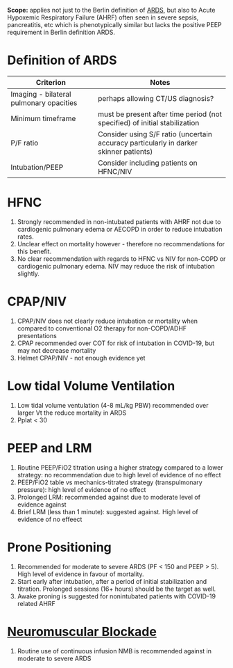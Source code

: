 **Scope:** applies not just to the Berlin definition of [ARDS](Acute%20Respiratory%20Distress%20Syndrome.md), but also to Acute Hypoxemic Respiratory Failure (AHRF) often seen in severe sepsis, pancreatitis, etc which is phenotypically similar but lacks the positive PEEP requirement in Berlin definition ARDS.

# Definition of ARDS
| Criterion                               | Notes                                                                                 |
| --------------------------------------- | ------------------------------------------------------------------------------------- |
| Imaging - bilateral pulmonary opacities | perhaps allowing CT/US diagnosis?                                                     |
| Minimum timeframe                       | must be present after time period (not specified) of initial stabilization            |
| P/F ratio                               | Consider using S/F ratio (uncertain accuracy particularly in darker skinner patients) |
| Intubation/PEEP                         | Consider including patients on HFNC/NIV                                                                                      |

# HFNC
1. Strongly recommended in non-intubated patients with AHRF not due to cardiogenic pulmonary edema or AECOPD in order to reduce intubation rates.
2. Unclear effect on mortality however - therefore no recommendations for this benefit.
3. No clear recommendation with regards to HFNC vs NIV for non-COPD or cardiogenic pulmonary edema. NIV may reduce the risk of intubation slightly.

# CPAP/NIV
1. CPAP/NIV does not clearly reduce intubation or mortality when compared to conventional O2 therapy  for non-COPD/ADHF presentations
2. CPAP recommended over COT for risk of intubation in COVID-19, but may not decrease mortality
3. Helmet CPAP/NIV - not enough evidence yet

# Low tidal Volume Ventilation
1. Low tidal volume ventulation (4-8 mL/kg PBW) recommended over larger Vt the reduce mortality in ARDS
2. Pplat < 30

# PEEP and LRM
1. Routine PEEP/FiO2 titration using a higher strategy compared to a lower strategy: no recommendation due to high level of evidence of no effect
2. PEEP/FiO2 table vs mechanics-titrated strategy (transpulmonary pressure): high level of evidence of no effect
3. Prolonged LRM: recommended against due to moderate level of evidence against
4. Brief LRM (less than 1 minute): suggested against. High level of evidence of no effeect

# Prone Positioning
1. Recommended for moderate to severe ARDS (PF < 150 and PEEP > 5). High level of evidence in favour of mortality.
2. Start early after intubation, after a period of initial stabilization and titration. Prolonged sessions (16+ hours) should be the target as well.
3. Awake proning is suggested for nonintubated patients with COVID-19 related AHRF

# [Neuromuscular Blockade](../Procedures/Neuromuscular%20Blockade.md)
1. Routine use of continuous infusion NMB is recommended against in moderate to severe ARDS


